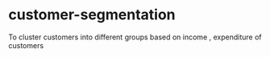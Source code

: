# customer-segmentation
To cluster customers into different groups based on income , expenditure of customers
